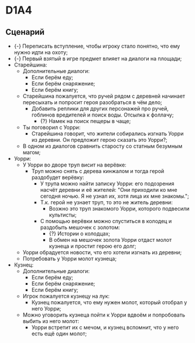 # D1A4
## Сценарий

  * {-} Переписать вступление, чтобы игроку стало понятно, что ему нужно идти на охоту;
  * {-} Первый взятый в игре предмет влияет на диалоги на площади;
  * Cтарейшина:
      * Дополнительные диалоги:
         * Если берём еду;
         * Если берём снаряжение;
         * Если берём книгу;
     * Старейшина пожалуется, что ручей рядом с деревней начинает пересыхать и попросит героя разобраться в чём дело;
        * Добавить реплики для других персонажей про ручей, гоблинов вредителей и поиск воды. Отсылка к фоллачу;
           * {?} Намек на поиск пещеры в чаще;
     * Ты поговорил с Уорри:
        * Старейшина говорит, что жители собирались изгнать Уорри из деревни. Он предложит герою сказать это Уорри?;
     * В одном из диалогов сравнить старосту со статным безумным магом;
   * Уорри:
      * У Уорри во дворе труп висит на верёвке:
         * Труп можно снять с дерева кинжалом и тогда герой раздобудет верёвку:
            * У трупа можно найти записку Уорри: его подозрения насчёт деревни и её жителей: "Они приходили ко мне сегодня ночью. Я не узнал их, хотя лица их мне знакомы.";
            * Т.к. герой не узнает труп, то это не житель деревни:
               * Возжно это труп знакомого Уорри, которого подвесили культисты;
            * С помощью верёвки можно спуститься в колодец и раздобыть мешочек с золотом:
               * {?} Истории о колодцах;
               * В обмен на мешочек золота Уорри отдаст молот кузнеца и простит герою его долг;
      * Уорри обрадуется новости, что его хотели изгнать из деревни;
      * Потребовать у Уорри молот кузнеца;
   * Кузнец:
      * Дополнительные диалоги:
         * Если берём еду;
         * Если берём снаряжение;
         * Если берём книгу;
      * Игрок пожалуется кузнецу на лук:
         * Кузнец пожалуется, что ему нужен молот, который отобрал у него Уорри;
      * Можно уговорить кузнеца пойти к Уорри вдвоём и попробовать выбить из него молот:
         * Уорри встретит их с мечом, и кузнец вспомнит, что у него есть ещё один молот;
